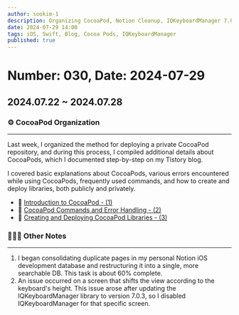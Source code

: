 ```yaml
---
author: sookim-1
description: Organizing CocoaPod, Notion Cleanup, IQKeyboardManager 7.0.3 Issue
date: 2024-07-29 14:00
tags: iOS, Swift, Blog, Cocoa Pods, IQKeyboardManager
published: true
---
```

# Number: 030, Date: 2024-07-29
## 2024.07.22 ~ 2024.07.28
### ⚙️ CocoaPod Organization
---

Last week, I organized the method for deploying a private CocoaPod repository, and during this process, I compiled additional details about CocoaPods, which I documented step-by-step on my Tistory blog.

I covered basic explanations about CocoaPods, various errors encountered while using CocoaPods, frequently used commands, and how to create and deploy libraries, both publicly and privately.

- 🔗 [Introduction to CocoaPod - (1)](https://sookim-1.tistory.com/entry/iOS-CocoaPod-기본설명-1)
- 🔗 [CocoaPod Commands and Error Handling - (2)](https://sookim-1.tistory.com/entry/iOS-CocoaPod-명령어-및-에러-정리-2)
- 🔗 [Creating and Deploying CocoaPod Libraries - (3)](https://sookim-1.tistory.com/entry/iOS-CocoaPod-라이브러리-생성-및-배포하기-3)

### 🙋🏻‍♂️ Other Notes
---

1. I began consolidating duplicate pages in my personal Notion iOS development database and restructuring it into a single, more searchable DB. This task is about 60% complete.
2. An issue occurred on a screen that shifts the view according to the keyboard's height. This issue arose after updating the IQKeyboardManager library to version 7.0.3, so I disabled IQKeyboardManager for that specific screen.

